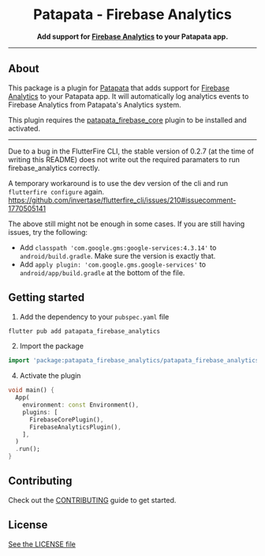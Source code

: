 <div align="center">
  <h1>Patapata - Firebase Analytics</h1>
  <p>
    <strong>Add support for <a href="https://firebase.google.com/docs/analytics/">Firebase Analytics</a> to your Patapata app.</strong>
  </p>
</div>

---

## About
This package is a plugin for [Patapata](https://pub.dev/packages/patapata_core) that adds support for [Firebase Analytics](https://firebase.google.com/docs/analytics/) to your Patapata app.
It will automatically log analytics events to Firebase Analytics from Patapata's Analytics system.

This plugin requires the [patapata_firebase_core](https://pub.dev/packages/patapata_firebase_core) plugin to be installed and activated.

---

Due to a bug in the FlutterFire CLI, the stable version of 0.2.7 (at the time of writing this README) does not write out the required paramaters to run firebase_analytics correctly.

A temporary workaround is to use the dev version of the cli and run `flutterfire configure` again.
https://github.com/invertase/flutterfire_cli/issues/210#issuecomment-1770505141

The above still might not be enough in some cases.
If you are still having issues, try the following:
- Add `classpath 'com.google.gms:google-services:4.3.14'` to `android/build.gradle`. Make sure the version is exactly that.
- Add `apply plugin: 'com.google.gms.google-services'` to `android/app/build.gradle` at the bottom of the file.

## Getting started

1. Add the dependency to your `pubspec.yaml` file

```sh
flutter pub add patapata_firebase_analytics
```

2. Import the package

```dart
import 'package:patapata_firebase_analytics/patapata_firebase_analytics.dart';
```

4. Activate the plugin

```dart
void main() {
  App(
    environment: const Environment(),
    plugins: [
      FirebaseCorePlugin(),
      FirebaseAnalyticsPlugin(),
    ],
  )
  .run();
}
```

## Contributing

Check out the [CONTRIBUTING](https://github.com/gree/patapata/blob/main/CONTRIBUTING.md) guide to get started.

## License

[See the LICENSE file](https://github.com/gree/patapata/blob/main/packages/patapata_firebase_analytics/LICENSE)
